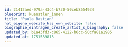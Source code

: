 ```yaml
---
id: 21412aed-979a-43c4-b730-50ceb8554934
blueprint: kuenstler_innen
title: 'Paula Bastian'
hat_eigene_website_has_own_website: false
biographie_eintragen_create_artist_s_biography: false
updated_by: b1a43fd3-c865-4122-b6cc-50cfa81a1985
updated_at: 1751539813
---
```

